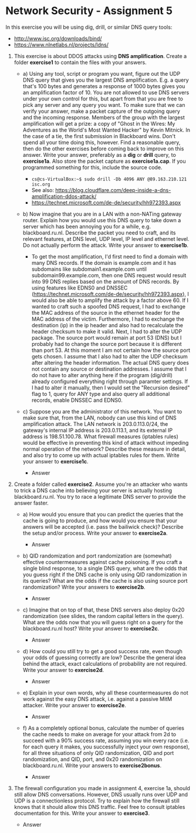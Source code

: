 # Network Security - Assignment 5

In this exercise you will be using dig, drill, or similar DNS query tools:
* http://www.isc.org/downloads/bind/
* https://www.nlnetlabs.nl/projects/ldns/

1. This exercise is about DDOS attacks using **DNS amplification**. Create a folder **exercise1** to contain the files with your answers.

	* a) Using any tool, script or program you want, figure out the UDP DNS query that gives you the largest DNS amplification. E.g. a query that's 100 bytes and generates a response of 1000 bytes gives you an amplification factor of 10. You are not allowed to use DNS servers under your own control for this, but apart from that you are free to pick any server and any query you want. To make sure that we can verify your answer, make a packet capture of the outgoing query and the incoming response. Members of the group with the largest amplification will get a prize: a copy of "Ghost in the Wires: My Adventures as the World's Most Wanted Hacker" by Kevin Mitnick. In the case of a tie, the first submission in Blackboard wins. Don't spend all your time doing this, however. Find a reasonable query, then do the other exercises before coming back to improve on this answer. Write your answer, preferably as a **dig** or **drill** query, to **exercise1a**. Also store the packet capture as **exercise1a.cap**. If you programmed something for this, include the source code.
		
		* ``` cs@cs-VirtualBox:~$ sudo drill -Db 4096 ANY @89.163.210.121 isc.org ```
		* See also: https://blog.cloudflare.com/deep-inside-a-dns-amplification-ddos-attack/
		* https://technet.microsoft.com/de-de/security/hh972393.aspx

	* b) Now imagine that you are in a LAN with a non-NATing gateway router. Explain how you would use this DNS query to take down a server which has been annoying you for a while, e.g. blackboard.ru.nl. Describe the packet you need to craft, and its relevant features, at DNS level, UDP level, IP level and ethernet level. Do not actually perform the attack. Write your answer to **exercise1b**.

		* To get the most amplification, I'd first need to find a domain with many DNS records. If the domain is example.com and it has subdomains like subdomain1.example.com until subdomain99.example.com, then one DNS request would result into 99 DNS replies based on the amount of DNS records. By using features like EDNS0 and DNSSEC (https://technet.microsoft.com/de-de/security/hh972393.aspx), I would also be able to amplify the attack by a factor above 60. If I wanted to craft such a spoofed DNS request, I had to exchange the MAC address of the source in the ethernet header for the MAC address of the victim. Furthermore, I had to exchange the destination (ip) in the ip header and also had to recalculate the header checksum to make it valid. Next, I had to alter the UDP package. The source port would remain at port 53 (DNS) but I probably had to change the source port because it is different than port 53. At this moment I am not certain how the source port gets chosen. I assume that I also had to alter the UDP checksum after altering the header information. The actual DNS query does not contain any source or destination addresses. I assume that I do not have to alter anything here if the program (dig/drill) already configured everything right through paramter settings. If I had to alter it manually, then I would set the "Recursion desired" flag to 1, query for ANY type and also query all additional records, enable DNSSEC and EDNS0.

	* c) Suppose you are the administrator of this network. You want to make sure that, from the LAN, nobody can use this kind of DNS amplification attack. The LAN network is 203.0.113.0/24, the gateway's internal IP address is 203.0.113.1, and its external IP address is 198.51.100.78. What firewall measures (iptables rules) would be effective in preventing this kind of attack without impeding normal operation of the network? Describe these measure in detail, and also try to come up with actual iptables rules for them. Write your answer to **exercise1c**.

		* Answer


	
2. Create a folder called **exercise2**. Assume you're an attacker who wants to trick a DNS cache into believing your server is actually hosting blackboard.ru.nl. You try to race a legitimate DNS server to provide the answer faster.

	* a) How would you ensure that you can predict the queries that the cache is going to produce, and how would you ensure that your answers will be accepted (i.e. pass the bailiwick check)? Describe the setup and/or process. Write your answer to **exercise2a**.

		* Answer

	* b) QID randomization and port randomization are (somewhat) effective countermeasures against cache poisoning. If you craft a single blind response, to a single DNS query, what are the odds that you guess right if the DNS cache is only using QID randomization in its queries? What are the odds if the cache is also using source port randomization? Write your answers to **exercise2b**.
	
		* Answer

	* c) Imagine that on top of that, these DNS servers also deploy 0x20 randomization (see slides, the random capital letters in the query). What are the odds now that you will guess right on a query for the blackboard.ru.nl host? Write your answer to **exercise2c**.

		* Answer

	* d) How could you still try to get a good success rate, even though your odds of guessing correctly are low? Describe the general idea behind the attack, exact calculations of probability are not required. Write your answer to **exercise2d**.	

		* Answer

	* e) Explain in your own words, why all these countermeasures do not work against the easy DNS attack, i.e. against a passive MitM attacker. Write your answer to **exercise2e**.
	
		* Answer

	* f) As a completely optional bonus, calculate the number of queries the cache needs to make on average for your attack from 2d to succeed with a 90% success rate, assuming you win every race (i.e. for each query it makes, you successfully inject your own response), for all three situations of only QID randomization, QID and port randomization, and QID, port, and 0x20 randomization on blackboard.ru.nl. Write your answers to **exercise2bonus**.

		* Answer


3. The firewall configuration you made in assignment 4, exercise 1a, should still allow DNS conversations. However, DNS usually runs over UDP and UDP is a connectionless protocol. Try to explain how the firewall still knows that it should allow this DNS traffic. Feel free to consult iptables documentation for this. Write your answer to **exercise3**. 

	* Answer			


